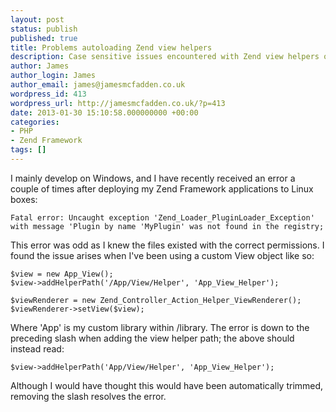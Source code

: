 ```yaml
---
layout: post
status: publish
published: true
title: Problems autoloading Zend view helpers
description: Case sensitive issues encountered with Zend view helpers on Windows
author: James
author_login: James
author_email: james@jamesmcfadden.co.uk
wordpress_id: 413
wordpress_url: http://jamesmcfadden.co.uk/?p=413
date: 2013-01-30 15:10:58.000000000 +00:00
categories:
- PHP
- Zend Framework
tags: []
---
```

I mainly develop on Windows, and I have recently received an error a couple of times after deploying my Zend Framework applications to Linux boxes:

    Fatal error: Uncaught exception 'Zend_Loader_PluginLoader_Exception' 
    with message 'Plugin by name 'MyPlugin' was not found in the registry;

This error was odd as I knew the files existed with the correct permissions. I found the issue arises when I've been using a custom View object like so:

    $view = new App_View();
    $view->addHelperPath('/App/View/Helper', 'App_View_Helper');

    $viewRenderer = new Zend_Controller_Action_Helper_ViewRenderer();
    $viewRenderer->setView($view);

Where 'App' is my custom library within /library. The error is down to the preceding slash when adding the view helper path; the above should instead read:

    $view->addHelperPath('App/View/Helper', 'App_View_Helper');

Although I would have thought this would have been automatically trimmed, removing the slash resolves the error.
